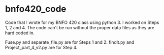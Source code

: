 # bnfo420_code
Code that I wrote for my BNFO 420 class using python 3. I worked on Steps 1, 2 and 4.
The code can't be run without the proper data files as they are hard coded in.

Fuse.py and separate_file.py are for Steps 1 and 2.
findit.py and Project_part_4_v2.py are for Step 4.
